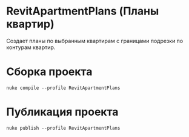 # RevitApartmentPlans (Планы квартир)
Создает планы по выбранным квартирам с границами подрезки по контурам квартир.

# Сборка проекта
```
nuke compile --profile RevitApartmentPlans
```

# Публикация проекта
```
nuke publish --profile RevitApartmentPlans
```
